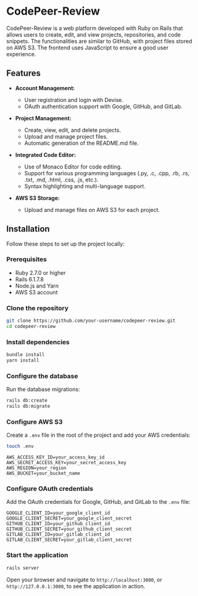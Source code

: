 # CodePeer-Review

CodePeer-Review is a web platform developed with Ruby on Rails that allows users to create, edit, and view projects, repositories, and code snippets. The functionalities are similar to GitHub, with project files stored on AWS S3. The frontend uses JavaScript to ensure a good user experience.

## Features

- **Account Management:**
  - User registration and login with Devise.
  - OAuth authentication support with Google, GitHub, and GitLab.

- **Project Management:**
  - Create, view, edit, and delete projects.
  - Upload and manage project files.
  - Automatic generation of the README.md file.

- **Integrated Code Editor:**
  - Use of Monaco Editor for code editing.
  - Support for various programming languages (.py, .c, .cpp, .rb, .rs, .txt, .md, .html, .css, .js, etc.).
  - Syntax highlighting and multi-language support.

- **AWS S3 Storage:**
  - Upload and manage files on AWS S3 for each project.

## Installation

Follow these steps to set up the project locally:

### Prerequisites

- Ruby 2.7.0 or higher
- Rails 6.1.7.8
- Node.js and Yarn
- AWS S3 account

### Clone the repository

```bash
git clone https://github.com/your-username/codepeer-review.git
cd codepeer-review
```

### Install dependencies

```bash
bundle install
yarn install
```

### Configure the database

Run the database migrations:

```bash
rails db:create
rails db:migrate
```

### Configure AWS S3

Create a `.env` file in the root of the project and add your AWS credentials:
```bash 
touch .env
```

```env
AWS_ACCESS_KEY_ID=your_access_key_id
AWS_SECRET_ACCESS_KEY=your_secret_access_key
AWS_REGION=your_region
AWS_BUCKET=your_bucket_name
```

### Configure OAuth credentials

Add the OAuth credentials for Google, GitHub, and GitLab to the `.env` file:

```env
GOOGLE_CLIENT_ID=your_google_client_id
GOOGLE_CLIENT_SECRET=your_google_client_secret
GITHUB_CLIENT_ID=your_github_client_id
GITHUB_CLIENT_SECRET=your_github_client_secret
GITLAB_CLIENT_ID=your_gitlab_client_id
GITLAB_CLIENT_SECRET=your_gitlab_client_secret
```

### Start the application

```bash
rails server
```

Open your browser and navigate to `http://localhost:3000`, or `http://127.0.0.1:3000`, to see the application in action.
